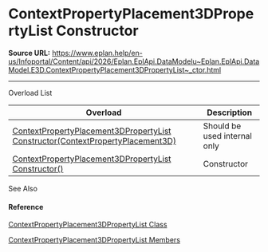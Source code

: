 # ContextPropertyPlacement3DPropertyList Constructor

**Source URL:** https://www.eplan.help/en-us/Infoportal/Content/api/2026/Eplan.EplApi.DataModelu~Eplan.EplApi.DataModel.E3D.ContextPropertyPlacement3DPropertyList~_ctor.html

---

Overload List

| Overload | Description |
| --- | --- |
| [ContextPropertyPlacement3DPropertyList Constructor(ContextPropertyPlacement3D)](topic472.html) | Should be used internal only |
| [ContextPropertyPlacement3DPropertyList Constructor()](Eplan.EplApi.DataModelu~Eplan.EplApi.DataModel.E3D.ContextPropertyPlacement3DPropertyList~_ctor().html) | Constructor |



See Also

#### Reference

[ContextPropertyPlacement3DPropertyList Class](Eplan.EplApi.DataModelu~Eplan.EplApi.DataModel.E3D.ContextPropertyPlacement3DPropertyList.html)
  
[ContextPropertyPlacement3DPropertyList Members](Eplan.EplApi.DataModelu~Eplan.EplApi.DataModel.E3D.ContextPropertyPlacement3DPropertyList_members.html)